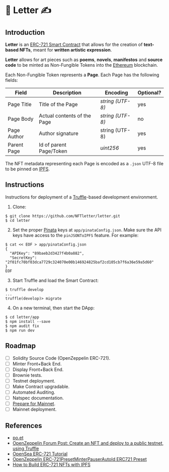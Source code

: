 # 📜 Letter ✍️

## Introduction

**Letter** is an [ERC-721 Smart Contract](http://erc721.org/) that allows for the creation of **text-based NFTs**, meant for **written artistic expression**.


**Letter** allows for art pieces such as **poems**, **novels**, **manifestos** and **source code** to be minted as Non-Fungible Tokens into the [Ethereum](https://ethereum.org/en/) blockchain.


Each Non-Fungible Token represents a **Page**. Each Page has the following fields:

<table class="tg">
<thead>
  <tr>
    <th class="tg-roi2">Field<br></th>
    <th class="tg-roi2">Description</th>
    <th class="tg-roi2">Encoding</th>
    <th class="tg-roi2">Optional?</th>
  </tr>
</thead>
<tbody>
  <tr>
    <td class="tg-9wq8">Page Title</td>
    <td class="tg-9wq8">Title of the Page</td>
    <td class="tg-9wq8"><span style="font-style:italic">string (UTF-8)</td>
    <td class="tg-9wq8">yes</td>
  </tr>
  <tr>
    <td class="tg-9wq8">Page Body</td>
    <td class="tg-9wq8">Actual contents of the Page</td>
    <td class="tg-9wq8"><span style="font-style:italic">string (UTF-8)</td>
    <td class="tg-9wq8">no</td>
  </tr>
  <tr>
    <td class="tg-0lax">Page Author</td>
    <td class="tg-baqh">Author signature</td>
    <td class="tg-0lax">string (UTF-8)</td>
    <td class="tg-baqh">yes</td>
  </tr>
  <tr>
    <td class="tg-9wq8">Parent Page</td>
    <td class="tg-9wq8">Id of parent Page/Token</td>
    <td class="tg-9wq8"><span style="font-style:italic">uint256</span></td>
    <td class="tg-9wq8">yes</td>
  </tr>
</tbody>
</table>

The NFT metadata representing each Page is encoded as a `.json` UTF-8 file to be pinned on [IPFS](https://ipfs.io/).

## Instructions

Instructions for deployment of a [Truffle](https://www.trufflesuite.com/)-based development environment.

1. Clone:
```
$ git clone https://github.com/NFTletter/letter.git
$ cd letter
```

2. Set the proper [Pinata](https://pinata.cloud) keys at `app/pinataConfig.json`. Make sure the API keys have access to the `pinJSONToIPFS` feature. For example:
```
$ cat << EOF > app/pinataConfig.json
{
  "APIKey": "89baeb2d3427f4b0a882",
  "SecretKey": "2f01fc70bf03dca7729c324070e00b146924825baf2cd105cb7f6a36e59a5d60"
}
EOF
```

3. Start Truffle and load the Smart Contract:
```
$ truffle develop
...
truffle(develop)> migrate
```

4. On a new terminal, then start the DApp:
```
$ cd letter/app
$ npm install --save
$ npm audit fix
$ npm run dev
```

## Roadmap

- [ ] Solidity Source Code (OpenZeppelin ERC-721).
- [ ] Minter Front+Back End.
- [ ] Display Front+Back End.
- [ ] Brownie tests.
- [ ] Testnet deployment.
- [ ] Make Contract upgradable.
- [ ] Automated Auditing.
- [ ] Natspec documentation.
- [ ] [Prepare for Mainnet](https://docs.openzeppelin.com/learn/preparing-for-mainnet).
- [ ] Mainnet deployment.

## References
 - [po.et](https://poetproject.medium.com/)
 - [OpenZeppelin Forum Post: Create an NFT and deploy to a public testnet, using Truffle](https://forum.openzeppelin.com/t/create-an-nft-and-deploy-to-a-public-testnet-using-truffle/2961)
 - [OpenSea ERC-721 Tutorial](https://docs.opensea.io/docs/1-structuring-your-smart-contract)
 - [OpenZeppelin ERC-721PresetMinterPauserAutoId ERC721 Preset](https://docs.openzeppelin.com/contracts/3.x/api/presets#ERC721PresetMinterPauserAutoId)
 - [How to Build ERC-721 NFTs with IPFS](https://medium.com/pinata/how-to-build-erc-721-nfts-with-ipfs-e76a21d8f914)
